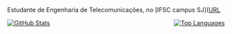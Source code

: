 Estudante de Engenharia de Telecomunicações, no [IFSC campus SJ]([URL](https://www.ifsc.edu.br/web/campus-sao-jose)
<div style="display: flex; justify-content: space-between;">
  <a href="https://github.com/faustocristiano/">
    <img style="flex: 49%;" src="https://github-readme-stats.vercel.app/api?username=faustocristiano&show_icons=true&theme=dracula&count_private=true" alt="GitHub Stats" />
  </a>
  <a href="https://github.com/faustocristiano/">
    <img style="flex: 49%;" src="https://github-readme-stats.vercel.app/api/top-langs/?username=faustocristiano&layout=compact" alt="Top Languages" />
  </a>
</div>
